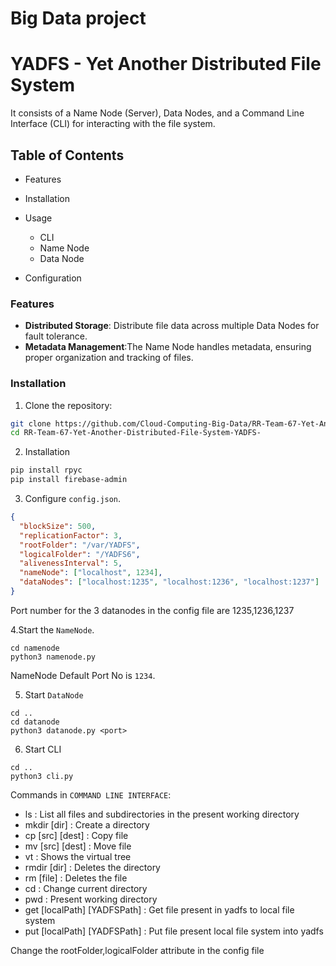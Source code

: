 # Big Data project

# YADFS - Yet Another Distributed File System

It consists of a Name Node (Server), Data Nodes, and a Command Line Interface (CLI) for interacting with the file system.

## Table of Contents

- Features
- Installation
- Usage

  - CLI
  - Name Node
  - Data Node

- Configuration

### Features

- <b>Distributed Storage</b>: Distribute file data across multiple Data Nodes for fault tolerance.
- <b>Metadata Management</b>:The Name Node handles metadata, ensuring proper organization and tracking of files.

### Installation

1. Clone the repository:

```bash
git clone https://github.com/Cloud-Computing-Big-Data/RR-Team-67-Yet-Another-Distributed-File-System-YADFS-.git
cd RR-Team-67-Yet-Another-Distributed-File-System-YADFS-
```

2. Installation

```bash
pip install rpyc
pip install firebase-admin
```

3. Configure `config.json`.

```json
{
  "blockSize": 500,
  "replicationFactor": 3,
  "rootFolder": "/var/YADFS",
  "logicalFolder": "/YADFS6",
  "alivenessInterval": 5,
  "nameNode": ["localhost", 1234],
  "dataNodes": ["localhost:1235", "localhost:1236", "localhost:1237"]
}
```

Port number for the 3 datanodes in the config file are 1235,1236,1237

4.Start the `NameNode`.

```
cd namenode
python3 namenode.py
```

NameNode Default Port No is `1234`.

5. Start `DataNode`

```
cd ..
cd datanode
python3 datanode.py <port>
```

6. Start CLI

```
cd ..
python3 cli.py
```

Commands in `COMMAND LINE INTERFACE`:

- ls : List all files and subdirectories in the present working directory
- mkdir [dir] : Create a directory
- cp [src] [dest] : Copy file
- mv [src] [dest] : Move file
- vt : Shows the virtual tree
- rmdir [dir] : Deletes the directory
- rm [file] : Deletes the file
- cd : Change current directory
- pwd : Present working directory
- get [localPath] [YADFSPath] : Get file present in yadfs to local file system
- put [localPath] [YADFSPath] : Put file present local file system into yadfs

Change the rootFolder,logicalFolder attribute in the config file
